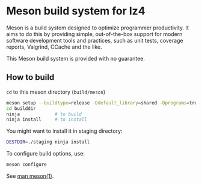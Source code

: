 Meson build system for lz4
==========================

Meson is a build system designed to optimize programmer productivity.
It aims to do this by providing simple, out-of-the-box support for
modern software development tools and practices, such as unit tests,
coverage reports, Valgrind, CCache and the like.

This Meson build system is provided with no guarantee.

## How to build

`cd` to this meson directory (`build/meson`)

```sh
meson setup --buildtype=release -Ddefault_library=shared -Dprograms=true builddir
cd builddir
ninja             # to build
ninja install     # to install
```

You might want to install it in staging directory:

```sh
DESTDIR=./staging ninja install
```

To configure build options, use:

```sh
meson configure
```

See [man meson(1)](https://manpages.debian.org/testing/meson/meson.1.en.html).
